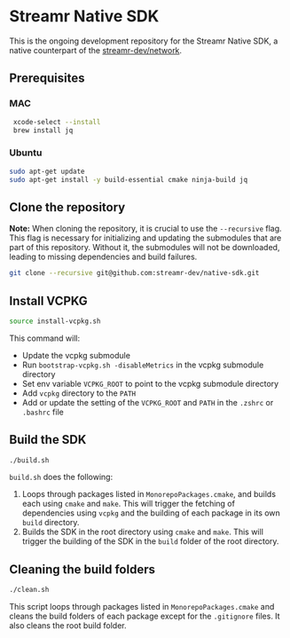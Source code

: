 # Streamr Native SDK

This is the ongoing development repository for the Streamr Native SDK, a native counterpart of the [streamr-dev/network](https://github.com/your-github-username/streamr-dev/network).


## Prerequisites

### MAC

```bash
 xcode-select --install
 brew install jq
 ```

### Ubuntu

```bash
sudo apt-get update
sudo apt-get install -y build-essential cmake ninja-build jq
```
## Clone the repository

**Note:** When cloning the repository, it is crucial to use the `--recursive` flag. This flag is necessary for initializing and updating the submodules that are part of this repository. Without it, the submodules will not be downloaded, leading to missing dependencies and build failures.

```bash
git clone --recursive git@github.com:streamr-dev/native-sdk.git
```

## Install VCPKG

```bash
source install-vcpkg.sh
```

This command will:

* Update the vcpkg submodule
* Run `bootstrap-vcpkg.sh -disableMetrics` in the vcpkg submodule directory
* Set env variable `VCPKG_ROOT` to point to the vcpkg submodule directory
* Add `vcpkg` directory to the `PATH`
* Add or update the setting of the `VCPKG_ROOT` and `PATH` in the `.zshrc` or `.bashrc` file

## Build the SDK

```bash
./build.sh
``` 

`build.sh` does the following:

1. Loops through packages listed in `MonorepoPackages.cmake`, and builds each using `cmake` and `make`. This will trigger the fetching of dependencies using `vcpkg` and the building of each package in its own `build` directory.
2. Builds the SDK in the root directory using `cmake` and `make`. This will trigger the building of the SDK in the `build` folder of the root directory.

## Cleaning the build folders

```bash
./clean.sh
```

This script loops through packages listed in `MonorepoPackages.cmake` and cleans the build folders of each package except for the `.gitignore` files. It also cleans the root build folder.





